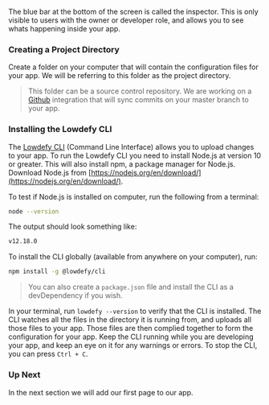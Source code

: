 The blue bar at the bottom of the screen is called the inspector. This is only visible to users with the owner or developer role, and allows you to see whats happening inside your app.

### Creating a Project Directory

Create a folder on your computer that will contain the configuration files for your app. We will be referring to this folder as the project directory.

> This folder can be a source control repository. We are working on a [Github](https://github.com/) integration that will sync commits on your master branch to your app.

### Installing the Lowdefy CLI

The [Lowdefy CLI](cli) (Command Line Interface) allows you to upload changes to your app. To run the Lowdefy CLI you need to install Node.js at version 10 or greater. This will also install npm, a package manager for Node.js. Download Node.js from [https://nodejs.org/en/download/](https://nodejs.org/en/download/).

To test if Node.js is installed on computer, run the following from a terminal:

```bash
node --version
```

The output should look something like:
```bash
v12.18.0
```

To install the CLI globally (available from anywhere on your computer), run:

```bash
npm install -g @lowdefy/cli
```
> You can also create a `package.json` file and install the CLI as a devDependency if you wish.

In your terminal, run `lowdefy --version` to verify that the CLI is installed. The CLI watches all the files in the directory it is running from, and uploads all those files to your app. Those files are then complied together to form the configuration for your app. Keep the CLI running while you are developing your app, and keep an eye on it for any warnings or errors. To stop the CLI, you can press `Ctrl + C`.

### Up Next

In the next section we will add our first page to our app.